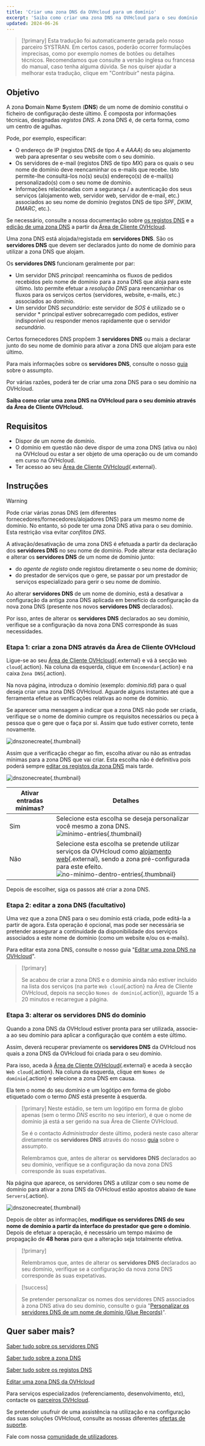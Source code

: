 ```yaml
---
title: 'Criar uma zona DNS da OVHcloud para um domínio'
excerpt: 'Saiba como criar uma zona DNS na OVHcloud para o seu domínio através da Área de Cliente'
updated: 2024-06-26
---
```


> [!primary]
> Esta tradução foi automaticamente gerada pelo nosso parceiro SYSTRAN. Em certos casos, poderão ocorrer formulações imprecisas, como por exemplo nomes de botões ou detalhes técnicos. Recomendamos que consulte a versão inglesa ou francesa do manual, caso tenha alguma dúvida. Se nos quiser ajudar a melhorar esta tradução, clique em "Contribuir" nesta página.
>

## Objetivo

A zona **D**omain **N**ame **S**ystem (**DNS**) de um nome de domínio constitui o ficheiro de configuração deste último. É composta por informações técnicas, designadas *registos DNS*. A zona DNS é, de certa forma, como um centro de agulhas.

Pode, por exemplo, especificar:

- O endereço de IP (registos DNS de tipo *A* e *AAAA*) do seu alojamento web para apresentar o seu website com o seu domínio.
- Os servidores de e-mail (registos DNS de tipo *MX*) para os quais o seu nome de domínio deve reencaminhar os e-mails que recebe. Isto permite-lhe consultá-los no(s) seu(s) endereço(s) de e-mail(s) personalizado(s) com o seu nome de domínio.
- Informações relacionadas com a segurança / a autenticação dos seus serviços (alojamento web, servidor web, servidor de e-mail, etc.) associados ao seu nome de domínio (registos DNS de tipo *SPF*, *DKIM*, *DMARC*, etc.).

Se necessário, consulte a nossa documentação sobre [os registos DNS](/pages/web_cloud/domains/dns_zone_records) e a [edição de uma zona DNS](/pages/web_cloud/domains/dns_zone_edit) a partir da [Área de Cliente OVHcloud](/links/manager).

Uma zona DNS está alojada/registada em **servidores DNS**. São os **servidores DNS** que devem ser declarados junto do nome de domínio para utilizar a zona DNS que alojam. 

Os **servidores DNS** funcionam geralmente por par:

- Um servidor DNS *principal*: reencaminha os fluxos de pedidos recebidos pelo nome de domínio para a zona DNS que aloja para este último. Isto permite efetuar a *resolução DNS* para reencaminhar os fluxos para os serviços certos (servidores, website, e-mails, etc.) associados ao domínio.
- Um servidor DNS *secundário*: este servidor de *SOS* é utilizado se o servidor * principal estiver sobrecarregado com pedidos, estiver indisponível ou responder menos rapidamente que o servidor *secundário*.

Certos fornecedores DNS propõem 3 **servidores DNS** ou mais a declarar junto do seu nome de domínio para ativar a zona DNS que alojam para este último.

Para mais informações sobre os **servidores DNS**, consulte o nosso [guia](/pages/web_cloud/domains/dns_server_general_information) sobre o assumpto.

Por várias razões, poderá ter de criar uma zona DNS para o seu domínio na OVHcloud.

**Saiba como criar uma zona DNS na OVHcloud para o seu domínio através da Área de Cliente OVHcloud.**

## Requisitos

- Dispor de um nome de domínio.
- O domínio em questão não deve dispor de uma zona DNS (ativa ou não) na OVHcloud ou estar a ser objeto de uma operação ou de um comando em curso na OVHcloud.
- Ter acesso ao seu [Área de Cliente OVHcloud](/links/manager){.external}.

## Instruções

> [!warning]
>
> Pode criar várias zonas DNS (em diferentes fornecedores/fornecedores/alojadores DNS) para um mesmo nome de domínio. No entanto, só pode ter uma zona DNS ativa para o seu domínio. Esta restrição visa evitar *conflitos DNS*.
>
> A ativação/desativação de uma zona DNS é efetuada a partir da declaração dos **servidores DNS** no seu nome de domínio. Pode alterar esta declaração e alterar os **servidores DNS** de um nome de domínio junto: 
>
> - do *agente de registo* onde registou diretamente o seu nome de domínio;
> - do prestador de serviços que o gere, se passar por um prestador de serviços especializado para gerir o seu nome de domínio.
>
> Ao alterar **servidores DNS** de um nome de domínio, está a desativar a configuração da antiga zona DNS aplicada em benefício da configuração da nova zona DNS (presente nos novos **servidores DNS** declarados).
>
> Por isso, antes de alterar os **servidores DNS** declarados ao seu domínio, verifique se a configuração da nova zona DNS corresponde às suas necessidades.
>

### Etapa 1: criar a zona DNS através da Área de Cliente OVHcloud

Ligue-se ao seu [Área de Cliente OVHcloud](/links/manager){.external} e vá à secção `Web cloud`{.action}. Na coluna da esquerda, clique em `Encomendar`{.action} e na caixa `Zona DNS`{.action}.

Na nova página, introduza o domínio (exemplo: *domínio.tld*) para o qual deseja criar uma zona DNS OVHcloud. Aguarde alguns instantes até que a ferramenta efetue as verificações relativas ao nome de domínio.

Se aparecer uma mensagem a indicar que a zona DNS não pode ser criada, verifique se o nome de domínio cumpre os requisitos necessários ou peça à pessoa que o gere que o faça por si. Assim que tudo estiver correto, tente novamente.

![dnszonecreate](images/adding-a-dns-zone.png){.thumbnail}

Assim que a verificação chegar ao fim, escolha ativar ou não as entradas mínimas para a zona DNS que vai criar. Esta escolha não é definitiva pois poderá sempre [editar os registos da zona DNS](/pages/web_cloud/domains/dns_zone_edit) mais tarde.

![dnszonecreate](images/adding-a-dns-zone-step-2.png){.thumbnail}

|Ativar entradas mínimas?|Detalhes|
|---|---|
|Sim|Selecione esta escolha se deseja personalizar você mesmo a zona DNS.</br>![mínimo-entries](images/dashboard-minimal-entries.png){.thumbnail}
|Não|Selecione esta escolha se pretende utilizar serviços da OVHcloud como [alojamento web](/links/web/hosting){.external}, sendo a zona pré-configurada para este efeito.</br>![no-mínimo-dentro-entries](images/dashboard-ovh-full-entries.png){.thumbnail}|

Depois de escolher, siga os passos até criar a zona DNS.

### Etapa 2: editar a zona DNS (facultativo)

Uma vez que a zona DNS para o seu domínio está criada, pode editá-la a partir de agora. Esta operação é opcional, mas pode ser necessária se pretender assegurar a continuidade da disponibilidade dos serviços associados a este nome de domínio (como um website e/ou os e-mails).

Para editar esta zona DNS, consulte o nosso guia "[Editar uma zona DNS na OVHcloud](/pages/web_cloud/domains/dns_zone_edit)".

> [!primary]
>
> Se acabou de criar a zona DNS e o domínio ainda não estiver incluído na lista dos serviços (na parte `Web cloud`{.action} na Área de Cliente OVHcloud, depois na secção `Nomes de domínio`{.action}), aguarde 15 a 20 minutos e recarregue a página.
>

### Etapa 3: alterar os servidores DNS do domínio

Quando a zona DNS da OVHcloud estiver pronta para ser utilizada, associe-a ao seu domínio para aplicar a configuração que contém a este último. 

Assim, deverá recuperar previamente os **servidores DNS** da OVHcloud nos quais a zona DNS da OVHcloud foi criada para o seu domínio.

Para isso, aceda à [Área de Cliente OVHcloud](/links/manager){.external} e aceda à secção `Web cloud`{.action}. Na coluna da esquerda, clique em `Nomes de domínio`{.action} e selecione a zona DNS em causa. 

Ela tem o nome do seu domínio e um logótipo em forma de globo etiquetado com o termo *DNS* está presente à esquerda. 

> [!primary]
> Neste estádio, se tem um logótipo em forma de globo apenas (sem o termo *DNS* escrito no seu interior), é que o nome de domínio já está a ser gerido na sua Área de Cliente OVHcloud. 
>
> Se é o contacto *Administrador* deste último, poderá neste caso alterar diretamente os **servidores DNS** através do nosso [guia](/pages/web_cloud/domains/dns_server_edit) sobre o assumpto.
>
> Relembramos que, antes de alterar os **servidores DNS** declarados ao seu domínio, verifique se a configuração da nova zona DNS corresponde às suas expetativas.
>

Na página que aparece, os servidores DNS a utilizar com o seu nome de domínio para ativar a zona DNS da OVHcloud estão apostos abaixo de `Name Servers`{.action}.

![dnszonecreate](images/name-servers.png){.thumbnail}

Depois de obter as informações, **modifique os servidores DNS do seu nome de domínio a partir da interface do prestador que gere o domínio**. Depois de efetuar a operação, é necessário um tempo máximo de propagação de **48 horas** para que a alteração seja totalmente efetiva.

> [!primary]
>
> Relembramos que, antes de alterar os **servidores DNS** declarados ao seu domínio, verifique se a configuração da nova zona DNS corresponde às suas expetativas.
>

> [!success]
>
> Se pretender personalizar os nomes dos servidores DNS associados à zona DNS ativa do seu domínio, consulte o guia "[Personalizar os servidores DNS de um nome de domínio (Glue Records)](/pages/web_cloud/domains/glue_registry)".
>

## Quer saber mais?

[Saber tudo sobre os servidores DNS](/pages/web_cloud/domains/dns_server_general_information)

[Saber tudo sobre a zona DNS](/pages/web_cloud/domains/dns_zone_general_information)

[Saber tudo sobre os registos DNS](/pages/web_cloud/domains/dns_zone_records)

[Editar uma zona DNS da OVHcloud](/pages/web_cloud/domains/dns_zone_edit)

Para serviços especializados (referenciamento, desenvolvimento, etc), contacte os [parceiros OVHcloud](/links/partner).
 
Se pretender usufruir de uma assistência na utilização e na configuração das suas soluções OVHcloud, consulte as nossas diferentes [ofertas de suporte](/links/support).
 
Fale com nossa [comunidade de utilizadores](/links/community).